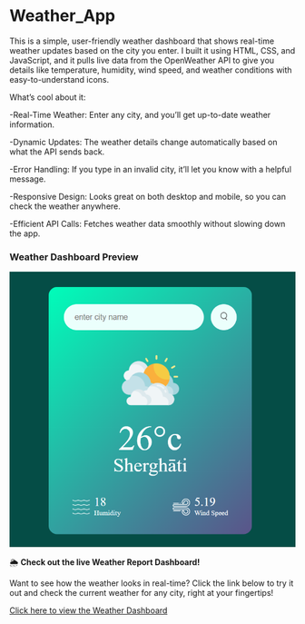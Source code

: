 # Weather_App

This is a simple, user-friendly weather dashboard that shows real-time weather updates based on the city you enter. I built it using HTML, CSS, and JavaScript, and it pulls live data from the OpenWeather API to give you details like temperature, humidity, wind speed, and weather conditions with easy-to-understand icons.

What’s cool about it:

-Real-Time Weather: Enter any city, and you’ll get up-to-date weather information.

-Dynamic Updates: The weather details change automatically based on what the API sends back.

-Error Handling: If you type in an invalid city, it’ll let you know with a helpful message.

-Responsive Design: Looks great on both desktop and mobile, so you can check the weather anywhere.

-Efficient API Calls: Fetches weather data smoothly without slowing down the app.


### Weather Dashboard Preview

![Weather Dashboard](preview.png)



🌦 **Check out the live Weather Report Dashboard!**  

Want to see how the weather looks in real-time? Click the link below to try it out and check the current weather for any city, right at your fingertips!

[Click here to view the Weather Dashboard](https://weather-app-api-dashboard.netlify.app/)


